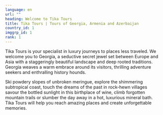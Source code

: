 ```yaml
---
language: en
url: ""
heading: Welcome to Tika Tours
title: Tika Tours | Tours of Georgia, Armenia and Azerbaijan
country_id: 1
imggrp_id: 1
rank: 1
---
```

<div class="row content-row"><!-- 2225 (0)-->

</div>

<div class="row content-row"><!-- 2226 (4)-->
<div class="col-xs-12 col-sm-6 col-md-6"><!-- 3036 -->

Tika Tours is your specialist in luxury journeys to places less traveled. We welcome
you to Georgia, a seductive secret jewel set between Europe and Asia with a staggeringly
beautiful landscape and deep rooted traditions. Georgia weaves a warm embrace around
its visitors, thrilling adventure seekers and enthralling history hounds.

</div>

<div class="col-xs-12 col-sm-6 col-md-6"><!-- 3037 -->

Ski powdery slopes of unbroken meringue, explore the shimmering subtropical coast,
touch the dreams of the past in rock\-hewn villages savour the bottled sunlight
in this birthplace of wine, climb forgotten mountain trails or slumber the day away
in a hot, luxurious mineral bath. Tika Tours will help you reach amazing places
and create unforgettable memories.

</div>

</div>
